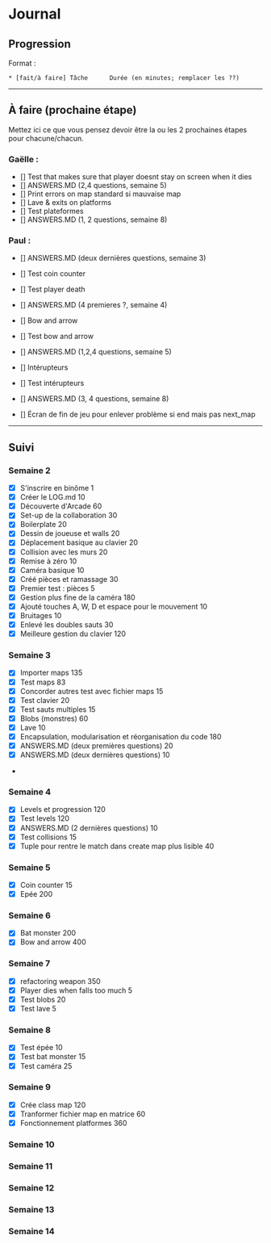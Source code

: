 # Journal

## Progression

Format :

    * [fait/à faire] Tâche      Durée (en minutes; remplacer les ??)

---

## À faire (prochaine étape)

Mettez ici ce que vous pensez devoir être la ou les 2 prochaines étapes pour chacune/chacun.

### Gaëlle : 
* [] Test that makes sure that player doesnt stay on screen when it dies
* [] ANSWERS.MD (2,4 questions, semaine 5)
* [] Print errors on map standard si mauvaise map
* [] Lave & exits on platforms
* [] Test plateformes
* [] ANSWERS.MD (1, 2 questions, semaine 8)


### Paul : 


* [] ANSWERS.MD (deux dernières questions, semaine 3)
* [] Test coin counter
* [] Test player death
* [] ANSWERS.MD (4 premieres ?, semaine 4)
* [] Bow and arrow
* [] Test bow and arrow
* [] ANSWERS.MD (1,2,4 questions, semaine 5)
* [] Intérupteurs
* [] Test intérupteurs
* [] ANSWERS.MD (3, 4 questions, semaine 8)

* [] Écran de fin de jeu pour enlever problème si end mais pas next_map


---

## Suivi

### Semaine 2

* [x] S'inscrire en binôme                                             1
* [x] Créer le LOG.md                                                 10
* [x] Découverte d'Arcade                                             60
* [x] Set-up de la collaboration                                      30
* [x] Boilerplate                                                     20
* [x] Dessin de joueuse et walls                                      20
* [x] Déplacement basique au clavier                                  20
* [x] Collision avec les murs                                         20
* [x] Remise à zéro                                                   10
* [x] Caméra basique                                                  10
* [x] Créé pièces et ramassage                                        30
* [x] Premier test : pièces                                            5
* [x] Gestion plus fine de la caméra                                 180
* [x] Ajouté touches A, W, D et espace pour le mouvement              10
* [x] Bruitages                                                       10
* [x] Enlevé les doubles sauts                                        30
* [x] Meilleure gestion du clavier                                   120

### Semaine 3

* [x] Importer maps                                                  135
* [x] Test maps                                                       83
* [x] Concorder autres test avec fichier maps                         15
* [x] Test clavier                                                    20
* [x] Test sauts multiples                                            15
* [x] Blobs (monstres)                                                60
* [x] Lave                                                            10
* [x] Encapsulation, modularisation et réorganisation du code        180    
* [x] ANSWERS.MD (deux premières questions)                           20 
* [x] ANSWERS.MD (deux dernières questions)                           10
* 

### Semaine 4

* [x] Levels et progression                                          120
* [x] Test levels                                                    120
* [x] ANSWERS.MD (2 dernières questions)                              10
* [x] Test collisions                                                 15
* [x] Tuple pour rentre le match dans create map plus lisible         40

### Semaine 5

* [x] Coin counter                                                    15
* [x] Epée                                                           200

### Semaine 6

* [x] Bat monster                                                    200 
* [x] Bow and arrow                                                  400

### Semaine 7

* [x] refactoring weapon                                             350
* [x] Player dies when falls too much                                  5
* [x] Test blobs                                                      20                          
* [x] Test lave                                                        5

### Semaine 8

* [x] Test épée                                                       10
* [x] Test bat monster                                                15
* [x] Test caméra                                                     25

### Semaine 9

* [x] Crée class map                                                 120
* [x] Tranformer fichier map en matrice                               60
* [x] Fonctionnement platformes                                      360

### Semaine 10

### Semaine 11

### Semaine 12

### Semaine 13

### Semaine 14